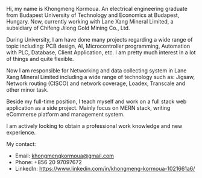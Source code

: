 Hi, my name is Khongmeng Kormoua. An electrical engineering graduate from Budapest University of Technology and Economics at Budapest, Hungary. Now, currently working with Lane Xang Mineral Limited, a subsidiary of Chifeng Jilong Gold Mining Co., Ltd.

During University, I am have done many projects regarding a wide range of topic including: PCB design, AI, Microcontroller programming, Automation with PLC,
Database, Client Application, etc. I am pretty much interest in a lot of things and quite flexible.

Now I am responsible for Networking and data collecting system in Lane Xang Mineral Limited including a wide range of technology such as: Jigsaw, Network routing (CISCO) and network coverage, Loadex, Transcale and other minor task.

Beside my full-time position, I teach myself and work on a full stack web application as a side project. Mainly focus on MERN stack, writing eCommerse platform and management system.

I am actively looking to obtain a professional work knowledge and new experience.

My contact:
- Email: khongmengkormoua@gmail.com
- Phone: +856 20 97097672
- LinkedIn: https://www.linkedin.com/in/khongmeng-kormoua-1021661a6/

<!---
Meng-lab-hub/Meng-lab-hub is a ✨ special ✨ repository because its `README.md` (this file) appears on your GitHub profile.
You can click the Preview link to take a look at your changes.
--->
